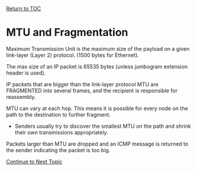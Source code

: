 <a href="https://github.com/CyberTrainingUSAF/08-Network-Programming/blob/master/00-Table-of-Contents.md" rel="Return to TOC"> Return to TOC </a>

# MTU and Fragmentation

Maximum Transmission Unit is the maximum size of the payload on a given link-layer \(Layer 2\) protocol. \(1500 bytes for Ethernet\).

The max size of an IP packet is 65535 bytes \(unless jumbogram extension header is used\).

IP packets that are bigger than the link-layer protocol MTU are FRAGMENTED into several frames, and the recipient is responsible for reassembly.

MTU can vary at each hop. This means it is possible for every node on the path to the destination to further fragment.

* Senders usually try to discover the smallest MTU on the path and shrink  their own transmissions appropriately.

Packets larger than MTU are dropped and an ICMP message is returned to the sender indicating the packet is too big.

<a href="https://github.com/CyberTrainingUSAF/08-Network-Programming/blob/master/04-osi-layer-2/broadcast-vs-collision-domains.md" > Continue to Next Topic </a>

